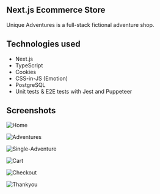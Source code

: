 ## Next.js Ecommerce Store

Unique Adventures is a full-stack fictional adventure shop.

## Technologies used

 - Next.js
 - TypeScript
 - Cookies
 - CSS-in-JS (Emotion) 
 - PostgreSQL 
 - Unit tests & E2E tests with Jest and Puppeteer

## Screenshots

![Home](https://user-images.githubusercontent.com/92568005/160649962-a183bf82-0b60-4b06-8059-27bdf8aa7c09.JPG)

![Adventures](https://user-images.githubusercontent.com/92568005/160650332-68b85efc-c2c8-491b-b990-55be9b0a663c.JPG)

![Single-Adventure](https://user-images.githubusercontent.com/92568005/160650536-3a11f87f-de75-43de-b7ec-18802783497e.JPG)

![Cart](https://user-images.githubusercontent.com/92568005/160650727-6be162fb-8dc9-418e-969f-cc0d22473c00.JPG)

![Checkout](https://user-images.githubusercontent.com/92568005/160651207-e02a48de-60f3-42d2-887d-114b0e626a9e.JPG)

![Thankyou](https://user-images.githubusercontent.com/92568005/160651222-25dd93b0-1dc1-4ad0-9020-bd9e5db1c59d.JPG)
